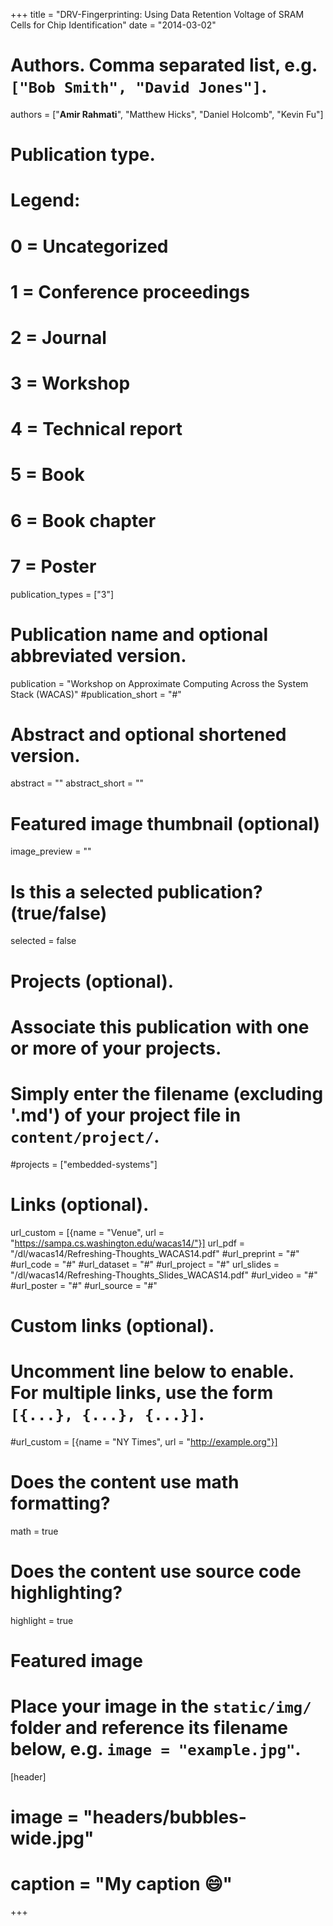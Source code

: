 +++
title = "DRV-Fingerprinting: Using Data Retention Voltage of SRAM Cells for Chip Identification"
date = "2014-03-02"

# Authors. Comma separated list, e.g. `["Bob Smith", "David Jones"]`.
authors = ["**Amir Rahmati**", "Matthew Hicks", "Daniel Holcomb", "Kevin Fu"]

# Publication type.
# Legend:
# 0 = Uncategorized
# 1 = Conference proceedings
# 2 = Journal
# 3 = Workshop
# 4 = Technical report
# 5 = Book
# 6 = Book chapter
# 7 = Poster
publication_types = ["3"]

# Publication name and optional abbreviated version.
publication = "Workshop on Approximate Computing Across the System Stack (WACAS)"
#publication_short = "#"

# Abstract and optional shortened version.
abstract = ""
abstract_short = ""

# Featured image thumbnail (optional)
image_preview = ""

# Is this a selected publication? (true/false)
selected = false

# Projects (optional).
#   Associate this publication with one or more of your projects.
#   Simply enter the filename (excluding '.md') of your project file in `content/project/`.
#projects = ["embedded-systems"]

# Links (optional).
url_custom = [{name = "Venue", url = "https://sampa.cs.washington.edu/wacas14/"}]
url_pdf = "/dl/wacas14/Refreshing-Thoughts_WACAS14.pdf"
#url_preprint = "#"
#url_code = "#"
#url_dataset = "#"
#url_project = "#"
url_slides = "/dl/wacas14/Refreshing-Thoughts_Slides_WACAS14.pdf"
#url_video = "#"
#url_poster = "#"
#url_source = "#"


# Custom links (optional).
#   Uncomment line below to enable. For multiple links, use the form `[{...}, {...}, {...}]`.
#url_custom = [{name = "NY Times", url = "http://example.org"}]

# Does the content use math formatting?
math = true

# Does the content use source code highlighting?
highlight = true

# Featured image
# Place your image in the `static/img/` folder and reference its filename below, e.g. `image = "example.jpg"`.
[header]
# image = "headers/bubbles-wide.jpg"
# caption = "My caption :smile:"

+++
